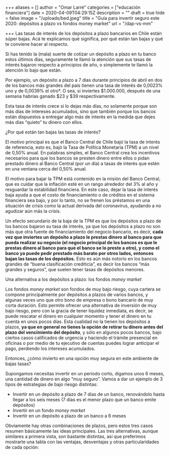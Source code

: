 +++
aliases = []
author = "Omar Larré"
categories = ["educación financiera"]
date = 2020-04-09T04:29:15Z
description = ""
draft = true
hide = false
image = "/uploads/bed.jpeg"
title = "Guía para invertir seguro este 2020: depósitos a plazo vs fondos money market"
url = "/dap-vs-mm"

+++
Las tasas de interés de los depósitos a plazo bancarios en Chile están súper bajas. Acá te explicamos qué significa, por qué están tan bajas y qué te conviene hacer al respecto.

  
Si has tenido la (mala) suerte de cotizar un depósito a plazo en tu banco estos últimos días, seguramente te llamó la atención que sus tasas de interés bajaron respecto a principios de año, o simplemente te llamó la atención lo bajo que están. 

Por ejemplo, un depósito a plazo a 7 días durante principios de abril en dos de los bancos más grandes del país tienen una tasa de interés de 0,0023% uno y de 0,0039% el otro*. O sea, si inviertes $1.000.000, después de una semana habrías ganado $23 y $39 respectivamente.

Esta tasa de interés crece si lo dejas más días, no solamente porque son más días de intereses acumulados, sino que también porque los bancos están dispuestos a entregar algo más de interés en la medida que dejes más días “quieto” tu dinero con ellos.

¿Por qué están tan bajas las tasas de interés?

El motivo principal es que el Banco Central de Chile bajó la tasa de interés de referencia, esto es, bajó la Tasa de Política Monetaria (TPM) a un nivel de 0,50% anual. En palabras simples, el Banco Central crea los incentivos necesarios para que los bancos se presten dinero entre ellos o pidan prestado dinero al Banco Central (por un día) a tasas de interés que estén en una ventana cerca del 0,50% anual.

El motivo para bajar la TPM está contenido en la misión del Banco Central, que es cuidar que la inflación esté en un rango alrededor del 3% al año y resguardar la estabilidad financiera. En este caso, dejar la tasa de interés baja ayuda a que el costo de financiamiento o de créditos en el sistema financiera sea bajo, y por lo tanto, no se frenen los préstamos en una situación de crisis como la actual derivada del coronavirus, ayudando a no agudizar aún más la crisis.

Un efecto secundario de la baja de la TPM es que los depósitos a plazo de los bancos bajaron su tasa de interés, ya que los depósitos a plazo no son más que otra fuente de financiamiento del negocio bancario, es decir, **cada vez que inviertes un depósito a plazo le prestas dinero al banco para que pueda realizar su negocio (el negocio principal de los bancos es que le prestas dinero al banco para que el banco se lo preste a otro), y como el banco ya puede pedir prestado más barato por otros lados, entonces bajan las tasas de los depósitos.** Esto es aún más notorio en los bancos grandes de “buena clasificación crediticia”, es decir los bancos “más grandes y seguros”, que suelen tener tasas de depósitos menores.

Una alternativa a los depósitos a plazo: los fondos _money market_

Los fondos _money market_ son fondos de muy bajo riesgo, cuya cartera se compone principalmente por depósitos a plazos de varios bancos, y algunas veces uno que otro bono de empresa o bono bancario de muy corta duración. Esto permite ofrecer una alternativa de inversión de muy bajo riesgo, pero con la gracia de tener liquidez inmediata, es decir, se puede rescatar el dinero en cualquier momento y tener el dinero en tu cuenta en unos pocos días. Esta cualidad no la tienen los depósitos a plazos, **ya que en general no tienes la opción de retirar tu dinero antes del plazo del vencimiento del depósito**, y sólo en algunos pocos bancos, bajo ciertos casos calificados de urgencia y haciendo el trámite presencial en oficinas o por medio de tu ejecutivo de cuentas puedes lograr anticipar el pago, perdiendo los intereses acumulados.

Entonces, ¿cómo invierto en una opción muy segura en este ambiente de bajas tasas?

Supongamos necesitas invertir en un periodo corto, digamos unos 6 meses, una cantidad de dinero en algo “muy seguro”. Vamos a dar un ejemplo de 3 tipos de estrategias de bajo riesgo distintas:

* Invertir en un depósito a plazo de 7 días de un banco, renovándolo hasta llegar a los seis meses (7 días es el menor plazo que un banco emite depósitos)
* Invertir en un fondo _money market_
* Invertir en un depósito a plazo de un banco a 6 meses

Obviamente hay otras combinaciones de plazos, pero estos tres casos resumen básicamente las ideas principales. Las tres alternativas, aunque similares a primera vista, son bastante distintas, así que preferimos mostrarte una tabla con las ventajas, desventajas y otras particularidades de cada opción: